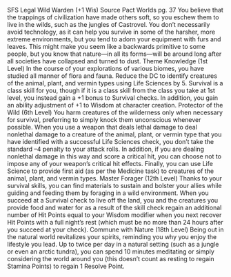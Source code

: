 
SFS Legal Wild Warden (+1 Wis)
Source Pact Worlds pg. 37
You believe that the trappings of civilization have made others soft, so you eschew them to live in the wilds, such as the jungles of Castrovel. You don’t necessarily avoid technology, as it can help you survive in some of the harsher, more extreme environments, but you tend to adorn your equipment with furs and leaves. This might make you seem like a backwards primitive to some people, but you know that nature—in all its forms—will be around long after all societies have collapsed and turned to dust.
Theme Knowledge (1st Level)
In the course of your explorations of various biomes, you have studied all manner of flora and fauna. Reduce the DC to identify creatures of the animal, plant, and vermin types using Life Sciences by 5. Survival is a class skill for you, though if it is a class skill from the class you take at 1st level, you instead gain a +1 bonus to Survival checks. In addition, you gain an ability adjustment of +1 to Wisdom at character creation.
Protector of the Wild (6th Level)
You harm creatures of the wilderness only when necessary for survival, preferring to simply knock them unconscious whenever possible. When you use a weapon that deals lethal damage to deal nonlethal damage to a creature of the animal, plant, or vermin type that you have identified with a successful Life Sciences check, you don’t take the standard –4 penalty to your attack rolls. In addition, if you are dealing nonlethal damage in this way and score a critical hit, you can choose not to impose any of your weapon’s critical hit effects. Finally, you can use Life Science to provide first aid (as per the Medicine task) to creatures of the animal, plant, and vermin types.
Master Forager (12th Level)
Thanks to your survival skills, you can find materials to sustain and bolster your allies while guiding and feeding them by foraging in a wild environment. When you succeed at a Survival check to live off the land, you and the creatures you provide food and water for as a result of the skill check regain an additional number of Hit Points equal to your Wisdom modifier when you next recover Hit Points with a full night’s rest (which must be no more than 24 hours after you succeed at your check).
Commune with Nature (18th Level)
Being out in the natural world revitalizes your spirits, reminding you why you enjoy the lifestyle you lead. Up to twice per day in a natural setting (such as a jungle or even an arctic tundra), you can spend 10 minutes meditating or simply considering the world around you (this doesn’t count as resting to regain Stamina Points) to regain 1 Resolve Point.
